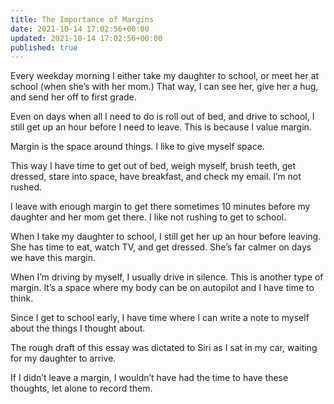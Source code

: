 ```yaml
---
title: The Importance of Margins
date: 2021-10-14 17:02:56+00:00
updated: 2021-10-14 17:02:56+00:00
published: true
---
```


Every weekday morning I either take my daughter to school, or meet her at school (when she’s with her mom.) That way, I can see her, give her a hug, and send her off to first grade.

Even on days when all I need to do is roll out of bed, and drive to school, I still get up an hour before I need to leave. This is because I value margin.

Margin is the space around things. I like to give myself space.

This way I have time to get out of bed, weigh myself, brush teeth, get dressed, stare into space, have breakfast, and check my email. I’m not rushed.

I leave with enough margin to get there sometimes 10 minutes before my daughter and her mom get there. I like not rushing to get to school.

When I take my daughter to school, I still get her up an hour before leaving. She has time to eat, watch TV, and get dressed. She’s far calmer on days we have this margin.

When I’m driving by myself, I usually drive in silence. This is another type of margin. It’s a space where my body can be on autopilot and I have time to think.

Since I get to school early, I have time where I can write a note to myself about the things I thought about.

The rough draft of this essay was dictated to Siri as I sat in my car, waiting for my daughter to arrive.

If I didn’t leave a margin, I wouldn’t have had the time to have these thoughts, let alone to record them.
